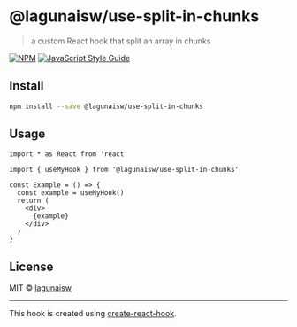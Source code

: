 # @lagunaisw/use-split-in-chunks

> a custom React hook that split an array in chunks

[![NPM](https://img.shields.io/npm/v/@lagunaisw/use-split-in-chunks.svg)](https://www.npmjs.com/package/@lagunaisw/use-split-in-chunks) [![JavaScript Style Guide](https://img.shields.io/badge/code_style-standard-brightgreen.svg)](https://standardjs.com)

## Install

```bash
npm install --save @lagunaisw/use-split-in-chunks
```

## Usage

```tsx
import * as React from 'react'

import { useMyHook } from '@lagunaisw/use-split-in-chunks'

const Example = () => {
  const example = useMyHook()
  return (
    <div>
      {example}
    </div>
  )
}
```

## License

MIT © [lagunaisw](https://github.com/lagunaisw)

---

This hook is created using [create-react-hook](https://github.com/hermanya/create-react-hook).
